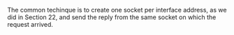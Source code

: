 The common techinque is to create one socket per interface address, as we did in Section 22, and send the reply from the same socket on which the request arrived.
